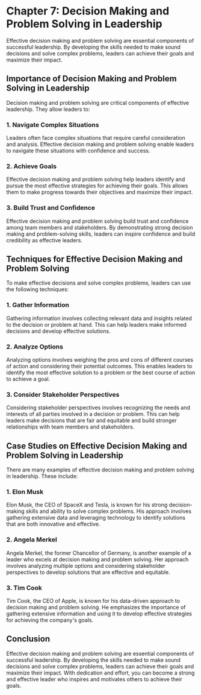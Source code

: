 Chapter 7: Decision Making and Problem Solving in Leadership
============================================================

Effective decision making and problem solving are essential components of successful leadership. By developing the skills needed to make sound decisions and solve complex problems, leaders can achieve their goals and maximize their impact.

Importance of Decision Making and Problem Solving in Leadership
---------------------------------------------------------------

Decision making and problem solving are critical components of effective leadership. They allow leaders to:

### 1. Navigate Complex Situations

Leaders often face complex situations that require careful consideration and analysis. Effective decision making and problem solving enable leaders to navigate these situations with confidence and success.

### 2. Achieve Goals

Effective decision making and problem solving help leaders identify and pursue the most effective strategies for achieving their goals. This allows them to make progress towards their objectives and maximize their impact.

### 3. Build Trust and Confidence

Effective decision making and problem solving build trust and confidence among team members and stakeholders. By demonstrating strong decision making and problem-solving skills, leaders can inspire confidence and build credibility as effective leaders.

Techniques for Effective Decision Making and Problem Solving
------------------------------------------------------------

To make effective decisions and solve complex problems, leaders can use the following techniques:

### 1. Gather Information

Gathering information involves collecting relevant data and insights related to the decision or problem at hand. This can help leaders make informed decisions and develop effective solutions.

### 2. Analyze Options

Analyzing options involves weighing the pros and cons of different courses of action and considering their potential outcomes. This enables leaders to identify the most effective solution to a problem or the best course of action to achieve a goal.

### 3. Consider Stakeholder Perspectives

Considering stakeholder perspectives involves recognizing the needs and interests of all parties involved in a decision or problem. This can help leaders make decisions that are fair and equitable and build stronger relationships with team members and stakeholders.

Case Studies on Effective Decision Making and Problem Solving in Leadership
---------------------------------------------------------------------------

There are many examples of effective decision making and problem solving in leadership. These include:

### 1. Elon Musk

Elon Musk, the CEO of SpaceX and Tesla, is known for his strong decision-making skills and ability to solve complex problems. His approach involves gathering extensive data and leveraging technology to identify solutions that are both innovative and effective.

### 2. Angela Merkel

Angela Merkel, the former Chancellor of Germany, is another example of a leader who excels at decision making and problem solving. Her approach involves analyzing multiple options and considering stakeholder perspectives to develop solutions that are effective and equitable.

### 3. Tim Cook

Tim Cook, the CEO of Apple, is known for his data-driven approach to decision making and problem solving. He emphasizes the importance of gathering extensive information and using it to develop effective strategies for achieving the company's goals.

Conclusion
----------

Effective decision making and problem solving are essential components of successful leadership. By developing the skills needed to make sound decisions and solve complex problems, leaders can achieve their goals and maximize their impact. With dedication and effort, you can become a strong and effective leader who inspires and motivates others to achieve their goals.
